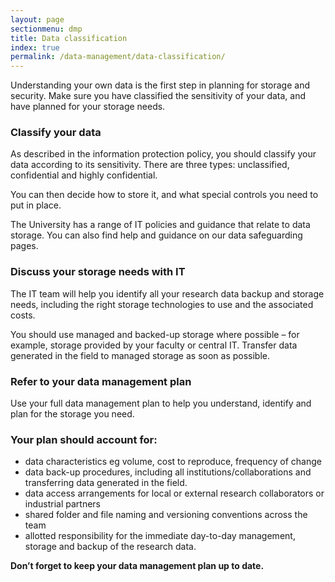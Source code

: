 ```yaml
---
layout: page
sectionmenu: dmp
title: Data classification
index: true
permalink: /data-management/data-classification/
---
```



Understanding your own data is the first step in planning for storage and security. Make sure you have classified the sensitivity of your data, and have planned for your storage needs.

### Classify your data

As described in the information protection policy, you should classify your data according to its sensitivity. There are three types: unclassified, confidential and highly confidential.

You can then decide how to store it, and what special controls you need to put in place.

The University has a range of IT policies and guidance that relate to data storage. You can also find help and guidance on our data safeguarding pages.

### Discuss your storage needs with IT

The IT team will help you identify all your research data backup and storage needs, including the right storage technologies to use and the associated costs.

You should use managed and backed-up storage where possible – for example, storage provided by your faculty or central IT. Transfer data generated in the field to managed storage as soon as possible.

### Refer to your data management plan

Use your full data management plan to help you understand, identify and plan for the storage you need.

### Your plan should account for:

* data characteristics eg volume, cost to reproduce, frequency of change
* data back-up procedures, including all institutions/collaborations and transferring data generated in the field.
* data access arrangements for local or external research collaborators or industrial partners
* shared folder and file naming and versioning conventions across the team
* allotted responsibility for the immediate day-to-day management, storage and backup of the research data.

**Don’t forget to keep your data management plan up to date.**
